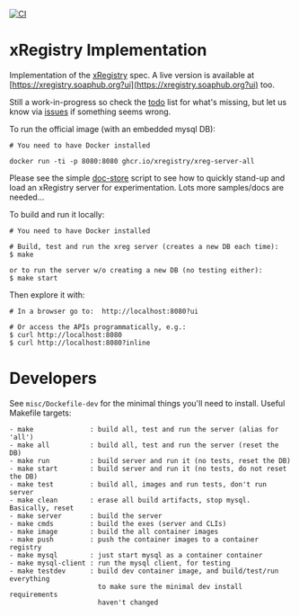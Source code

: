 [![CI](https://github.com/xregistry/server/actions/workflows/ci.yaml/badge.svg)](https://github.com/xregistry/server/actions/workflows/ci.yaml)

# xRegistry Implementation

Implementation of the [xRegistry](https://xregistry.io) spec.
A live version is available at
[https://xregistry.soaphub.org?ui](https://xregistry.soaphub.org?ui) too.

Still a work-in-progress so check the [todo](todo) list for what's missing,
but let us know via [issues](https://github.com/xregistry/server/issues)
if something seems wrong.

To run the official image (with an embedded mysql DB):
```
# You need to have Docker installed

docker run -ti -p 8080:8080 ghcr.io/xregistry/xreg-server-all
```

Please see the simple [doc-store](samples/doc-store) script to see how
to quickly stand-up and load an xRegistry server for experimentation.
Lots more samples/docs are needed...

To build and run it locally:
```
# You need to have Docker installed

# Build, test and run the xreg server (creates a new DB each time):
$ make

or to run the server w/o creating a new DB (no testing either):
$ make start
```

Then explore it with:
```
# In a browser go to:  http://localhost:8080?ui

# Or access the APIs programmatically, e.g.:
$ curl http://localhost:8080
$ curl http://localhost:8080?inline
```

# Developers

See `misc/Dockefile-dev` for the minimal things you'll need to install.
Useful Makefile targets:
```
- make              : build all, test and run the server (alias for 'all')
- make all          : build all, test and run the server (reset the DB)
- make run          : build server and run it (no tests, reset the DB)
- make start        : build server and run it (no tests, do not reset the DB)
- make test         : build all, images and run tests, don't run server
- make clean        : erase all build artifacts, stop mysql. Basically, reset
- make server       : build the server
- make cmds         : build the exes (server and CLIs)
- make image        : build the all container images
- make push         : push the container images to a container registry
- make mysql        : just start mysql as a container container
- make mysql-client : run the mysql client, for testing
- make testdev      : build dev container image, and build/test/run everything
                      to make sure the minimal dev install requirements
                      haven't changed
```
